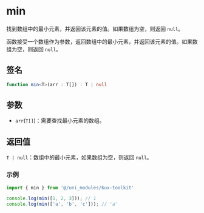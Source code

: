 # min

找到数组中的最小元素，并返回该元素的值。如果数组为空，则返回 `null`。

函数接受一个数组作为参数，返回数组中的最小元素，并返回该元素的值。如果数组为空，则返回 `null`。

## 签名

```ts
function min<T>(arr : T[]) : T | null
```

## 参数

- `arr`(`T[]`)：需要查找最小元素的数组。

## 返回值

`T | null`：数组中的最小元素，如果数组为空，则返回 `null`。

### 示例

```ts
import { min } from '@/uni_modules/kux-toolkit'

console.log(min([1, 2, 3])); // 1
console.log(min(['a', 'b', 'c'])); // 'a'
```
